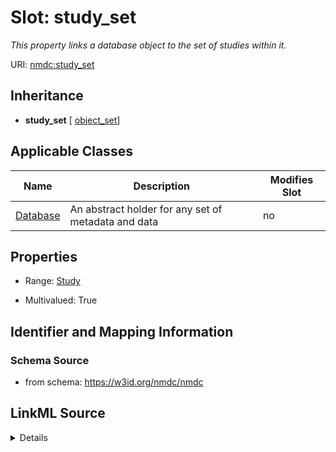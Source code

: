 # Slot: study_set


_This property links a database object to the set of studies within it._



URI: [nmdc:study_set](https://w3id.org/nmdc/study_set)




## Inheritance

* **study_set** [ [object_set](object_set.md)]





## Applicable Classes

| Name | Description | Modifies Slot |
| --- | --- | --- |
[Database](Database.md) | An abstract holder for any set of metadata and data |  no  |







## Properties

* Range: [Study](Study.md)

* Multivalued: True





## Identifier and Mapping Information







### Schema Source


* from schema: https://w3id.org/nmdc/nmdc




## LinkML Source

<details>
```yaml
name: study_set
description: This property links a database object to the set of studies within it.
from_schema: https://w3id.org/nmdc/nmdc
rank: 1000
mixins:
- object_set
domain: Database
multivalued: true
alias: study_set
domain_of:
- Database
range: Study
inlined: true
inlined_as_list: true

```
</details>